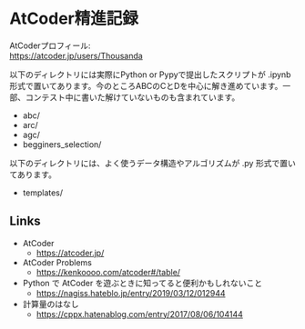 # AtCoder精進記録

AtCoderプロフィール:  
https://atcoder.jp/users/Thousanda



以下のディレクトリには実際にPython or Pypyで提出したスクリプトが .ipynb 形式で置いてあります。今のところABCのCとDを中心に解き進めています。一部、コンテスト中に書いた解けていないものも含まれています。

- abc/
- arc/
- agc/
- begginers_selection/



以下のディレクトリには、よく使うデータ構造やアルゴリズムが .py 形式で置いてあります。

- templates/



## Links
- AtCoder
  - https://atcoder.jp/
- AtCoder Problems
  - https://kenkoooo.com/atcoder#/table/
- Python で AtCoder を遊ぶときに知ってると便利かもしれないこと
  - https://nagiss.hateblo.jp/entry/2019/03/12/012944
- 計算量のはなし
  - https://cppx.hatenablog.com/entry/2017/08/06/104144

